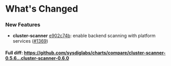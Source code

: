 # What's Changed

### New Features
- **cluster-scanner** [e902c74b](https://github.com/sysdiglabs/charts/commit/e902c74bf1f3ae5c52a19f811bb05acd23bbbb27): enable backend scanning with platform services ([#1369](https://github.com/sysdiglabs/charts/issues/1369))
#### Full diff: https://github.com/sysdiglabs/charts/compare/cluster-scanner-0.5.6...cluster-scanner-0.6.0
